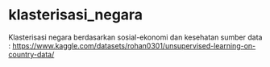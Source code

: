 # klasterisasi_negara
Klasterisasi negara berdasarkan sosial-ekonomi dan kesehatan  sumber data :  https://www.kaggle.com/datasets/rohan0301/unsupervised-learning-on-country-data/
